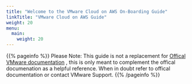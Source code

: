 ```yaml
---
title: "Welcome to the VMware Cloud on AWS On-Boarding Guide"
linkTitle: "VMware Cloud on AWS Guide"
weight: 20
menu:
  main:
    weight: 20
---
```


{{% pageinfo %}}
Please Note: This guide is not a replacement for <a href="https://docs.vmware.com/en/VMware-Cloud-on-AWS/index.html" target="_blank">Offical VMware documentation</a> , this is only meant to complement the offical documenation as a helpful reference. When in doubt refer to offical documentation or contact VMware Support. 
{{% /pageinfo %}}
